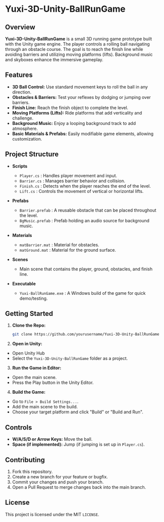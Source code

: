 # Yuxi-3D-Unity-BallRunGame

## Overview

**Yuxi-3D-Unity-BallRunGame** is a small 3D running game prototype built with the Unity game engine. The player controls a rolling ball navigating through an obstacle course. The goal is to reach the finish line while avoiding barriers and utilizing moving platforms (lifts). Background music and skyboxes enhance the immersive gameplay.

## Features

- **3D Ball Control:** Use standard movement keys to roll the ball in any direction.
- **Obstacles & Barriers:** Test your reflexes by dodging or jumping over barriers.
- **Finish Line:** Reach the finish object to complete the level.
- **Moving Platforms (Lifts):** Ride platforms that add verticality and challenge.
- **Background Music:** Enjoy a looping background track to add atmosphere.
- **Basic Materials & Prefabs:** Easily modifiable game elements, allowing customization.

## Project Structure

- **Scripts**
  - `Player.cs` : Handles player movement and input.
  - `Barrier.cs` : Manages barrier behavior and collision.
  - `Finish.cs` : Detects when the player reaches the end of the level.
  - `Lift.cs` : Controls the movement of vertical or horizontal lifts.

- **Prefabs**
  - `Barrier.prefab` : A reusable obstacle that can be placed throughout the level.
  - `BgMusic.prefab` : Prefab holding an audio source for background music.
  
- **Materials**
  - `matBarrier.mat` : Material for obstacles.
  - `matGround.mat` : Material for the ground surface.

- **Scenes**
  - Main scene that contains the player, ground, obstacles, and finish line.
  
- **Executable**
  - `Yuxi-BallRunGame.exe` : A Windows build of the game for quick demo/testing.

## Getting Started

1. **Clone the Repo:**
   ```bash
   git clone https://github.com/yourusername/Yuxi-3D-Unity-BallRunGame.git
2. **Open in Unity:**
- Open Unity Hub
- Select the `Yuxi-3D-Unity-BallRunGame` folder as a project.
3. **Run the Game in Editor:**
- Open the main scene.
- Press the Play button in the Unity Editor.
4. **Build the Game:**
- Go to `File > Build Settings...`.
- Add the main scene to the build.
- Choose your target platform and click "Build" or "Build and Run".

## Controls
- **W/A/S/D or Arrow Keys:** Move the ball.
- **Space (if implemented):** Jump (if jumping is set up in `Player.cs`).

## Contributing
1. Fork this repository.
2. Create a new branch for your feature or bugfix.
3. Commit your changes and push your branch.
4. Open a Pull Request to merge changes back into the main branch.

## License
This project is licensed under the MIT `LICENSE`.
